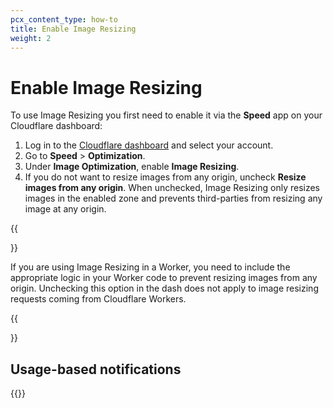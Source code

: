 ```yaml
---
pcx_content_type: how-to
title: Enable Image Resizing
weight: 2
---
```


# Enable Image Resizing

To use Image Resizing you first need to enable it via the **Speed** app on your Cloudflare dashboard:

1. Log in to the [Cloudflare dashboard](https://dash.cloudflare.com/) and select your account.
2. Go to **Speed** > **Optimization**.
3. Under **Image Optimization**, enable **Image Resizing**.
4. If you do not want to resize images from any origin, uncheck **Resize images from any origin**. When unchecked, Image Resizing only resizes images in the enabled zone and prevents third-parties from resizing any image at any origin.

{{<Aside type="note">}}

If you are using Image Resizing in a Worker, you need to include the appropriate logic in your Worker code to prevent resizing images from any origin. Unchecking this option in the dash does not apply to image resizing requests coming from Cloudflare Workers.

{{</Aside>}}

## Usage-based notifications

{{<render file="_ubb-recommendation.md" productFolder="fundamentals">}}
